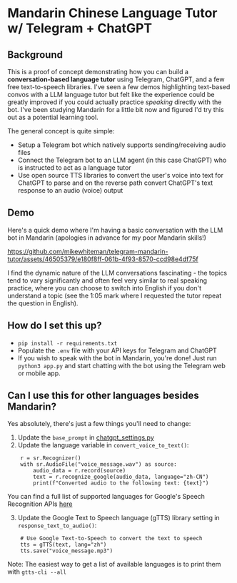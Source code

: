 # Mandarin Chinese Language Tutor w/ Telegram + ChatGPT

## Background
This is a proof of concept demonstrating how you can build a **conversation-based language tutor** using Telegram, ChatGPT, and a few free text-to-speech libraries. I've seen a few demos highlighting text-based convos with a LLM language tutor but felt like the experience could be greatly improved if you could actually practice _speaking_ directly with the bot.  I've been studying Mandarin for a little bit now and figured I'd try this out as a potential learning tool.

The general concept is quite simple:
* Setup a Telegram bot which natively supports sending/receiving audio files
* Connect the Telegram bot to an LLM agent (in this case ChatGPT) who is instructed to act as a language tutor
* Use open source TTS libraries to convert the user's voice into text for ChatGPT to parse and on the reverse path convert ChatGPT's text response to an audio (voice) output

## Demo

Here's a quick demo where I'm having a basic conversation with the LLM bot in Mandarin (apologies in advance for my poor Mandarin skills!)

https://github.com/mikewhiteman/telegram-mandarin-tutor/assets/46505379/e180f8ff-061b-4f93-8570-ccd98e4df75f

I find the dynamic nature of the LLM conversations fascinating - the topics tend to vary significantly and often feel very similar to real speaking practice, where you can choose to switch into English if you don't understand a topic (see the 1:05 mark where I requested the tutor repeat the question in English).

## How do I set this up?
* `pip install -r requirements.txt`
* Populate the `.env` file with your API keys for Telegram and ChatGPT
* If you wish to speak with the bot in Mandarin, you're done! Just run `python3 app.py` and start chatting with the bot using the Telegram web or mobile app. 

## Can I use this for other languages besides Mandarin?
Yes absolutely, there's just a few things you'll need to change:
1. Update the `base_prompt` in [chatgpt_settings.py](chatgpt_settings.py)
2. Update the language variable in `convert_voice_to_text()`:

```
    r = sr.Recognizer()
    with sr.AudioFile("voice_message.wav") as source:
        audio_data = r.record(source)
        text = r.recognize_google(audio_data, language="zh-CN")
        print(f"Converted audio to the following text: {text}")
```
You can find a full list of supported languages for Google's Speech Recognition APIs [here](https://codelabs.developers.google.com/codelabs/cloud-speech-text-python3#5)

3. Update the Google Text to Speech language (gTTS) library setting in `response_text_to_audio()`:

```
    # Use Google Text-to-Speech to convert the text to speech
    tts = gTTS(text, lang="zh")
    tts.save("voice_message.mp3")
```

Note: The easiest way to get a list of available languages is to print them with `gtts-cli --all`
